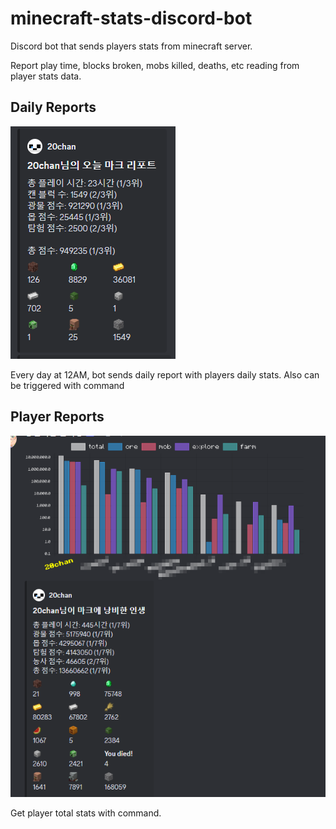 # minecraft-stats-discord-bot

Discord bot that sends players stats from minecraft server.

Report play time, blocks broken, mobs killed, deaths, etc reading from player stats data.


## Daily Reports

![daily report](/previews/report_daily.png)

Every day at 12AM, bot sends daily report with players daily stats. Also can be triggered with command

## Player Reports

![player report](/previews/report_player.png)

Get player total stats with command.
